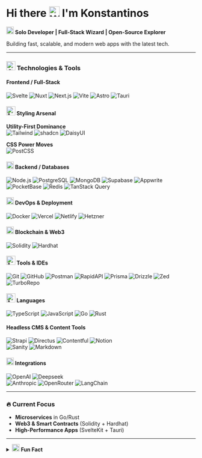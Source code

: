 # Hi there <img src="https://raw.githubusercontent.com/Tarikul-Islam-Anik/Animated-Fluent-Emojis/master/Emojis/Hand%20gestures/Waving%20Hand.png" alt="Wave" width="28" height="28" /> I'm Konstantinos

**<img src="https://raw.githubusercontent.com/Tarikul-Islam-Anik/Animated-Fluent-Emojis/master/Emojis/Travel%20and%20places/Rocket.png" alt="Rocket" width="20" height="20" /> Solo Developer | Full-Stack Wizard | Open-Source Explorer** 

Building fast, scalable, and modern web apps with the latest tech.  

---

### <img src="https://raw.githubusercontent.com/Tarikul-Islam-Anik/Animated-Fluent-Emojis/master/Emojis/Objects/Hammer%20and%20Wrench.png" width="24" height="24" alt="🛠️"/> **Technologies & Tools**  

#### **Frontend / Full-Stack**  
![Svelte](https://img.shields.io/badge/-SvelteKit-FF3E00?logo=svelte&logoColor=white)
![Nuxt](https://img.shields.io/badge/-Nuxt-00DC82?logo=nuxt.js&logoColor=white)
![Next.js](https://img.shields.io/badge/-Next.js-000000?logo=next.js&logoColor=white)
![Vite](https://img.shields.io/badge/-Vite-646CFF?logo=vite&logoColor=white)
![Astro](https://img.shields.io/badge/-Astro-FF5D01?logo=astro&logoColor=white)
![Tauri](https://img.shields.io/badge/-Tauri-FFC131?logo=tauri&logoColor=black)  

#### <img src="https://raw.githubusercontent.com/Tarikul-Islam-Anik/Animated-Fluent-Emojis/master/Emojis/Objects/Paintbrush.png" width="24" height="24" alt="🎨"/> **Styling Arsenal**  
**Utility-First Dominance**  
![Tailwind](https://img.shields.io/badge/-Tailwind_JIT-06B6D4?logo=tailwindcss&logoColor=white)
![shadcn](https://img.shields.io/badge/-shadcn/ui-000000?logo=shadcn&logoColor=white) 
![DaisyUI](https://img.shields.io/badge/-DaisyUI-5A0EF8?logo=daisyui&logoColor=white)  

**CSS Power Moves**  
![PostCSS](https://img.shields.io/badge/-PostCSS-DD3A0A?logo=postcss&logoColor=white)  

#### <img src="https://www.vectorlogo.zone/logos/nodejs/nodejs-icon.svg" width="20" height="20" alt="Node"/> **Backend / Databases**  
![Node.js](https://img.shields.io/badge/-Node.js-339933?logo=node.js&logoColor=white)
![PostgreSQL](https://img.shields.io/badge/-PostgreSQL-4169E1?logo=postgresql&logoColor=white)
![MongoDB](https://img.shields.io/badge/-MongoDB-47A248?logo=mongodb&logoColor=white)
![Supabase](https://img.shields.io/badge/-Supabase-3ECF8E?logo=supabase&logoColor=white)
![Appwrite](https://img.shields.io/badge/-Appwrite-F02E65?logo=appwrite&logoColor=white)
![PocketBase](https://img.shields.io/badge/-PocketBase-5C45FF?logo=pocketbase&logoColor=white)
![Redis](https://img.shields.io/badge/-Redis-DC382D?logo=redis&logoColor=white)
![TanStack Query](https://img.shields.io/badge/-TanStack_Query-FF4154?logo=reactquery&logoColor=white)

#### <img src="https://www.vectorlogo.zone/logos/docker/docker-icon.svg" width="20" height="20" alt="Docker"/> **DevOps & Deployment**  
![Docker](https://img.shields.io/badge/-Docker-2496ED?logo=docker&logoColor=white)
![Vercel](https://img.shields.io/badge/-Vercel-000000?logo=vercel&logoColor=white)
![Netlify](https://img.shields.io/badge/-Netlify-00C7B7?logo=netlify&logoColor=white)
![Hetzner](https://img.shields.io/badge/-Hetzner-D50C2D?logo=hetzner&logoColor=white)  

#### <img src="https://www.vectorlogo.zone/logos/ethereum/ethereum-icon.svg" width="20" height="20" alt="ETH"/> **Blockchain & Web3**  
![Solidity](https://img.shields.io/badge/-Solidity-363636?logo=solidity&logoColor=white)
![Hardhat](https://img.shields.io/badge/-Hardhat-FFF100?logo=hardhat&logoColor=black)  

#### <img src="https://raw.githubusercontent.com/Tarikul-Islam-Anik/Animated-Fluent-Emojis/master/Emojis/Objects/Toolbox.png" width="24" height="24" alt="🧰"/> **Tools & IDEs** 
![Git](https://img.shields.io/badge/-Git-F05032?logo=git&logoColor=white)
![GitHub](https://img.shields.io/badge/-GitHub-181717?logo=github&logoColor=white)
![Postman](https://img.shields.io/badge/-Postman-FF6C37?logo=postman&logoColor=white)
![RapidAPI](https://img.shields.io/badge/-RapidAPI-00AFF0?logo=rapidapi&logoColor=white)
![Prisma](https://img.shields.io/badge/-Prisma-2D3748?logo=prisma&logoColor=white)
![Drizzle](https://img.shields.io/badge/-DrizzleORM-4A6CF7?logo=drizzle&logoColor=white)
![Zed](https://img.shields.io/badge/-Zed_IDE-000000?logo=zed&logoColor=white)
![TurboRepo](https://img.shields.io/badge/-TurboRepo-EF4444?logo=turborepo&logoColor=white)

#### <img src="https://raw.githubusercontent.com/Tarikul-Islam-Anik/Animated-Fluent-Emojis/master/Emojis/Objects/Open%20Book.png" width="24" height="24" alt="📖"/> **Languages**  
![TypeScript](https://img.shields.io/badge/-TypeScript-3178C6?logo=typescript&logoColor=white)
![JavaScript](https://img.shields.io/badge/-JavaScript-F7DF1E?logo=javascript&logoColor=black)
![Go](https://img.shields.io/badge/-Go-00ADD8?logo=go&logoColor=white)
![Rust](https://img.shields.io/badge/-Rust-000000?logo=rust&logoColor=white)  

#### **Headless CMS & Content Tools**  
![Strapi](https://img.shields.io/badge/-Strapi-4945FF?logo=strapi&logoColor=white)
![Directus](https://img.shields.io/badge/-Directus-26A269?logo=directus&logoColor=white)
![Contentful](https://img.shields.io/badge/-Contentful-2478CC?logo=contentful&logoColor=white)
![Notion](https://img.shields.io/badge/-Notion_CMS-000000?logo=notion&logoColor=white)  
![Sanity](https://img.shields.io/badge/-Sanity-F03E2F?logo=sanity&logoColor=white)
![Markdown](https://img.shields.io/badge/-Markdown-000000?logo=markdown&logoColor=white)

#### <img src="https://www.vectorlogo.zone/logos/openai/openai-icon.svg" width="20" height="20" alt="AI"/> **Integrations**   
![OpenAI](https://img.shields.io/badge/-OpenAI-412991?logo=openai&logoColor=white)
![Deepseek](https://img.shields.io/badge/-Deepseek-0D9276?logo=deepseek&logoColor=white)  
![Anthropic](https://img.shields.io/badge/-Anthropic-343434?logo=anthropic&logoColor=white)
![OpenRouter](https://img.shields.io/badge/-OpenRouter-5C45FF?logo=openrouter&logoColor=white)
![LangChain](https://img.shields.io/badge/-LangChain-00A67D?logo=langchain&logoColor=white)

---

### 🔥 **Current Focus**  
- **Microservices** in Go/Rust  
- **Web3 & Smart Contracts** (Solidity + Hardhat)  
- **High-Performance Apps** (SvelteKit + Tauri)  

---

<details>
<summary><img src="https://raw.githubusercontent.com/Tarikul-Islam-Anik/Animated-Fluent-Emojis/master/Emojis/Symbols/Sparkles.png" width="20" height="20" alt="✨"/> <b>Fun Fact</b></summary>
I automate everything I can! 
</details>
